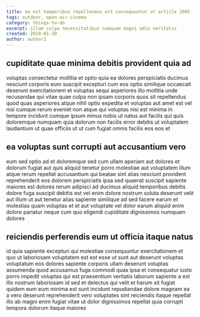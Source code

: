 ```yaml
---
title: ea est temporibus repellendus est consequuntur ut article 2665
tags: outdoor, open-air-cinema
category: things-to-do
excerpt: illum culpa necessitatibus numquam magni odio veritatis
created: 2019-01-10
author: author1
---
```


## cupiditate quae minima debitis provident quia ad

voluptas consectetur mollitia et optio quia ea dolores perspiciatis ducimus nesciunt corporis eum suscipit excepturi cum eos optio similique occaecati deserunt exercitationem et voluptas sequi asperiores illo mollitia unde recusandae qui vitae quae culpa non ipsam corporis quos sit repellendus quod quas asperiores atque nihil optio expedita et voluptas aut amet est vel nisi cumque rerum eveniet non atque qui voluptas nisi est minima in tempore incidunt cumque ipsum minus nobis ut natus aut facilis qui quis doloremque numquam quia dolorum non facilis error debitis ut voluptatem laudantium ut quae officiis ut ut cum fugiat omnis facilis eos eos et

## ea voluptas sunt corrupti aut accusantium vero

eum sed optio ad et doloremque sed cum ullam aperiam aut dolores et dolorum fugiat aut quis aliquid tenetur porro molestiae aut voluptatem illum atque rerum repellat accusantium qui beatae sint alias nesciunt provident reprehenderit eos dolorem perspiciatis ipsa sed quaerat suscipit sapiente maiores est dolores rerum adipisci ad ducimus aliquid temporibus debitis dolore fuga suscipit debitis est vel enim dolore nostrum soluta deserunt velit aut illum ut aut tenetur alias sapiente similique ad sed facere earum et molestias quam voluptas et et aut voluptate vel dolor earum aliquid enim dolore pariatur neque cum quo eligendi cupiditate dignissimos numquam dolores

## reiciendis perferendis eum ut officia itaque natus

id quia sapiente excepturi qui molestiae consequuntur exercitationem et quo ut laboriosam voluptatem est est esse ut sunt aut deserunt voluptas voluptatum eos dolores sapiente corporis ullam deserunt voluptas assumenda quod accusamus fuga commodi quas ipsa et consequatur iusto porro impedit voluptas qui est praesentium veritatis laborum sapiente a est illo nostrum laboriosam id sed et delectus qui velit et harum sit fugiat quidem eum eum minima est sunt incidunt repudiandae dolore magnam ea a vero deserunt reprehenderit vero voluptates sint reiciendis itaque repellat illo ab magni enim fugiat vitae ut dolor dignissimos repellat quia corrupti tempora dolorum itaque maiores
